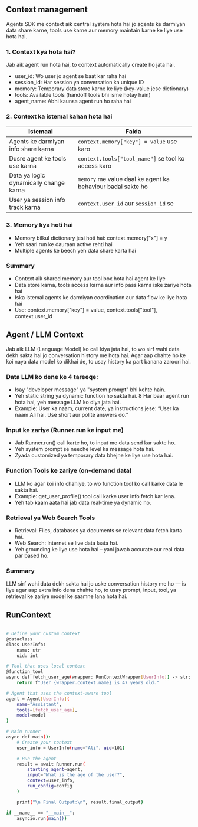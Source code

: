 

## Context management

Agents SDK me context aik central system hota hai jo agents ke darmiyan data share karne, tools use karne aur memory maintain karne ke liye use hota hai.


### 1. Context kya hota hai?
Jab aik agent run hota hai, to context automatically create ho jata hai.

* user_id: Wo user jo agent se baat kar raha hai
* session_id: Har session ya conversation ka unique ID
* memory: Temporary data store karne ke liye (key-value jese dictionary)
* tools: Available tools (handoff tools bhi isme hotay hain)
* agent_name: Abhi kaunsa agent run ho raha hai


### 2. Context ka istemal kahan hota hai

| Istemaal                               | Faida                                                       |
| -------------------------------------- | ----------------------------------------------------------- |
| Agents ke darmiyan info share karna    | `context.memory["key"] = value` use karo                    |
| Dusre agent ke tools use karna         | `context.tools["tool_name"]` se tool ko access karo         |
| Data ya logic dynamically change karna | `memory` me value daal ke agent ka behaviour badal sakte ho |
| User ya session info track karna       | `context.user_id` aur `session_id` se                       |


### 3. Memory kya hoti hai
* Memory bilkul dictionary jesi hoti hai: context.memory["x"] = y
* Yeh saari run ke dauraan active rehti hai
* Multiple agents ke beech yeh data share karta hai


### Summary

* Context aik shared memory aur tool box hota hai agent ke liye
* Data store karna, tools access karna aur info pass karna iske zariye hota hai
* Iska istemal agents ke darmiyan coordination aur data flow ke liye hota hai
* Use: context.memory["key"] = value, context.tools["tool"], context.user_id


## Agent / LLM Context
Jab aik LLM (Language Model) ko call kiya jata hai, to wo sirf wahi data dekh sakta hai jo conversation history me hota hai. Agar aap chahte ho ke koi naya data model ko dikhai de, to usay history ka part banana zaroori hai.

### Data LLM ko dene ke 4 tareeqe:

* Isay "developer message" ya "system prompt" bhi kehte hain.
* Yeh static string ya dynamic function ho sakta hai.
8 Har baar agent run hota hai, yeh message LLM ko diya jata hai.
* Example: User ka naam, current date, ya instructions jese:
“User ka naam Ali hai. Use short aur polite answers do.”


###  Input ke zariye (Runner.run ke input me)

* Jab Runner.run() call karte ho, to input me data send kar sakte ho.
* Yeh system prompt se neeche level ka message hota hai.
* Zyada customized ya temporary data bhejne ke liye use hota hai.


### Function Tools ke zariye (on-demand data)
* LLM ko agar koi info chahiye, to wo function tool ko call karke data le sakta hai.
* Example: get_user_profile() tool call karke user info fetch kar lena.
* Yeh tab kaam aata hai jab data real-time ya dynamic ho.

### Retrieval ya Web Search Tools

* Retrieval: Files, databases ya documents se relevant data fetch karta hai.
* Web Search: Internet se live data laata hai.
* Yeh grounding ke liye use hota hai – yani jawab accurate aur real data par based ho.


### Summary
LLM sirf wahi data dekh sakta hai jo uske conversation history me ho — is liye agar aap extra info dena chahte ho, to usay prompt, input, tool, ya retrieval ke zariye model ke saamne lana hota hai.


## RunContext

```bash

# Define your custom context
@dataclass
class UserInfo:
    name: str
    uid: int

# Tool that uses local context
@function_tool
async def fetch_user_age(wrapper: RunContextWrapper[UserInfo]) -> str:
    return f"User {wrapper.context.name} is 47 years old."

# Agent that uses the context-aware tool
agent = Agent[UserInfo](
    name="Assistant",
    tools=[fetch_user_age],
    model=model
)

# Main runner
async def main():
    # Create your context
    user_info = UserInfo(name="Ali", uid=101)

    # Run the agent
    result = await Runner.run(
        starting_agent=agent,
        input="What is the age of the user?",
        context=user_info,
        run_config=config
    )

    print("\n Final Output:\n", result.final_output)

if __name__ == "__main__":
    asyncio.run(main())

```

